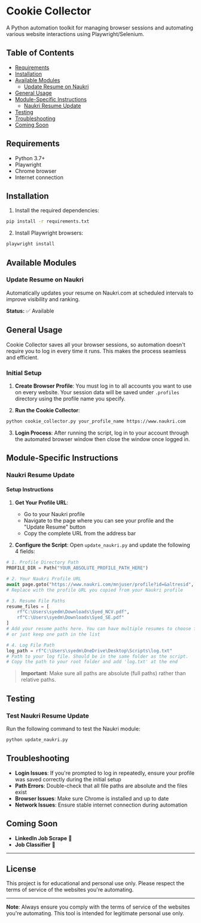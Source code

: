 # Cookie Collector

A Python automation toolkit for managing browser sessions and automating various website interactions using Playwright/Selenium.

## Table of Contents

- [Requirements](#requirements)
- [Installation](#installation)
- [Available Modules](#available-modules)
  - [Update Resume on Naukri](#update-resume-on-naukri)
- [General Usage](#general-usage)
- [Module-Specific Instructions](#module-specific-instructions)
  - [Naukri Resume Update](#naukri-resume-update)
- [Testing](#testing)
- [Troubleshooting](#troubleshooting)
- [Coming Soon](#coming-soon)

## Requirements

- Python 3.7+
- Playwright
- Chrome browser
- Internet connection

## Installation

1. Install the required dependencies:
```bash
pip install -r requirements.txt
```

2. Install Playwright browsers:
```bash
playwright install
```

## Available Modules

### Update Resume on Naukri
Automatically updates your resume on Naukri.com at scheduled intervals to improve visibility and ranking.

**Status:** ✅ Available

## General Usage

Cookie Collector saves all your browser sessions, so automation doesn't require you to log in every time it runs. This makes the process seamless and efficient.

### Initial Setup

1. **Create Browser Profile**: You must log in to all accounts you want to use on every website. Your session data will be saved under `.profiles` directory using the profile name you specify.

2. **Run the Cookie Collector**:
```bash
python cookie_collector.py your_profile_name https://www.naukri.com
```

3. **Login Process**: After running the script, log in to your account through the automated browser window then close the window once logged in.

## Module-Specific Instructions

### Naukri Resume Update

#### Setup Instructions

1. **Get Your Profile URL**:
   - Go to your Naukri profile
   - Navigate to the page where you can see your profile and the "Update Resume" button
   - Copy the complete URL from the address bar

2. **Configure the Script**:
   Open `update_naukri.py` and update the following 4 fields:

```python
# 1. Profile Directory Path
PROFILE_DIR = Path("YOUR_ABSOLUTE_PROFILE_PATH_HERE")

# 2. Your Naukri Profile URL
await page.goto("https://www.naukri.com/mnjuser/profile?id=&altresid", timeout=60_000)
# Replace with the profile URL you copied from your Naukri profile

# 3. Resume File Paths
resume_files = [
    rf"C:\Users\syedm\Downloads\Syed_NCV.pdf",
    rf"C:\Users\syedm\Downloads\Syed_SE.pdf"
]
# Add your resume paths here. You can have multiple resumes to choose from,
# or just keep one path in the list

# 4. Log File Path
log_path = rf"C:\Users\syedm\OneDrive\Desktop\Scripts\log.txt"
# Path to your log file. Should be in the same folder as the script.
# Copy the path to your root folder and add 'log.txt' at the end
```

> **Important**: Make sure all paths are absolute (full paths) rather than relative paths.

## Testing

### Test Naukri Resume Update

Run the following command to test the Naukri module:

```bash
python update_naukri.py
```

## Troubleshooting

- **Login Issues**: If you're prompted to log in repeatedly, ensure your profile was saved correctly during the initial setup
- **Path Errors**: Double-check that all file paths are absolute and the files exist
- **Browser Issues**: Make sure Chrome is installed and up to date
- **Network Issues**: Ensure stable internet connection during automation

## Coming Soon

- **LinkedIn Job Scrape** 🔄
- **Job Classifier** 🔄


---

## License

This project is for educational and personal use only. Please respect the terms of service of the websites you're automating.

---

**Note**: Always ensure you comply with the terms of service of the websites you're automating. This tool is intended for legitimate personal use only.